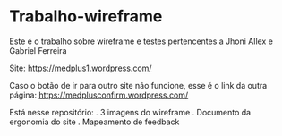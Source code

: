 # Trabalho-wireframe
Este é o trabalho sobre wireframe e testes pertencentes a Jhoni Allex e Gabriel Ferreira

Site: https://medplus1.wordpress.com/

Caso o botão de ir para outro site não funcione, esse é o link da outra página: https://medplusconfirm.wordpress.com/

Está nesse repositório:
. 3 imagens do wireframe
. Documento da ergonomia do site
. Mapeamento de feedback
